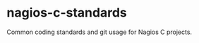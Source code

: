 nagios-c-standards
==================

Common coding standards and git usage for Nagios C projects.
